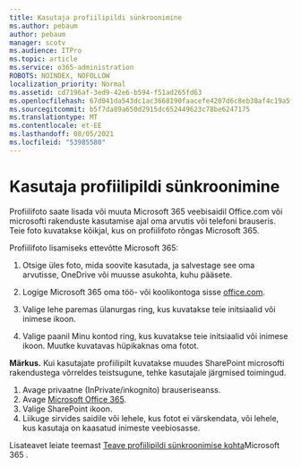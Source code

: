 ```yaml
---
title: Kasutaja profiilipildi sünkroonimine
ms.author: pebaum
author: pebaum
manager: scotv
ms.audience: ITPro
ms.topic: article
ms.service: o365-administration
ROBOTS: NOINDEX, NOFOLLOW
localization_priority: Normal
ms.assetid: cd7196af-3ed9-42e6-b594-f51ad265fd63
ms.openlocfilehash: 67d041da543dc1ac3668190faacefe4207d6c8eb30af4c19a5ff0833a3b46538
ms.sourcegitcommit: b5f7da89a650d2915dc652449623c78be6247175
ms.translationtype: MT
ms.contentlocale: et-EE
ms.lasthandoff: 08/05/2021
ms.locfileid: "53985580"
---
```

# <a name="sync-a-users-profile-picture"></a>Kasutaja profiilipildi sünkroonimine

Profiilifoto saate lisada või muuta Microsoft 365 veebisaidil Office.com või microsofti rakenduste kasutamise ajal oma arvutis või telefoni brauseris. Teie foto kuvatakse kõikjal, kus on profiilifoto rõngas Microsoft 365.

Profiilifoto lisamiseks ettevõtte Microsoft 365:

1. Otsige üles foto, mida soovite kasutada, ja salvestage see oma arvutisse, OneDrive või muusse asukohta, kuhu pääsete.

2. Logige Microsoft 365 oma töö- või koolikontoga sisse [office.com](https://www.office.com).

3. Valige lehe paremas ülanurgas ring, kus kuvatakse teie initsiaalid või inimese ikoon.

4. Valige paanil Minu kontod ring, kus kuvatakse teie initsiaalid või inimese ikoon. Muutke kuvatavas hüpikaknas oma fotot.

**Märkus.** Kui kasutajate profiilipilt kuvatakse muudes SharePoint microsofti rakendustega võrreldes teistsugune, tehke kasutajale järgmised toimingud.

1. Avage privaatne (InPrivate/inkognito) brauseriseanss.
1. Avage [Microsoft Office 365](https://www.office.com).
1. Valige SharePoint ikoon.
1. Liikuge sirvides saidile või lehele, kus fotot ei värskendata, või lehele, kus kasutaja on kaasatud inimeste veebiosasse.

Lisateavet leiate teemast [Teave profiilipildi sünkroonimise kohta](https://support.office.com/article/information-about-profile-picture-synchronization-in-office-365-20594d76-d054-4af4-a660-401133e3d48a)Microsoft 365 .

